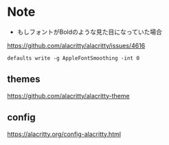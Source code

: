 # Note

- もしフォントがBoldのような見た目になっていた場合

https://github.com/alacritty/alacritty/issues/4616

```text
defaults write -g AppleFontSmoothing -int 0
```

## themes

https://github.com/alacritty/alacritty-theme

## config

https://alacritty.org/config-alacritty.html
